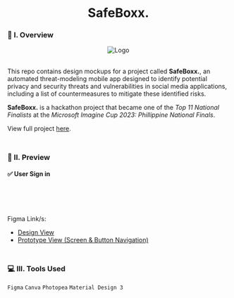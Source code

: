 <div align="center">
  <h1>SafeBoxx.</h1>
</div>

### 🧐 I. Overview
<div align="center">
  <img src="https://github.com/m3mentomor1/SafeBoxx.-Design/assets/95956735/94a8e867-065e-41f0-96d9-49c1ffd926fa" alt="Logo">
</div><br>

This repo contains design mockups for a project called **SafeBoxx.**, an automated threat-modeling mobile app designed to identify potential privacy and security threats and vulnerabilities in social media applications, including a list of countermeasures to mitigate these identified risks.

**SafeBoxx.** is a hackathon project that became one of the *Top 11 National Finalists* at the *Microsoft Imagine Cup 2023: Phillippine National Finals*.

View full project [here](https://github.com/m3mentomor1/SafeBoxx.).
<br><br>
##

### 👀 II. Preview

#### ✅ User Sign in

<br><br><br>

Figma Link/s: 
- [Design View]()
- [Prototype View (Screen & Button Navigation)]()
<br><br>
##

### 💻 III. Tools Used

``Figma`` ``Canva`` ``Photopea`` ``Material Design 3``
